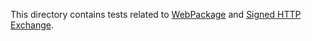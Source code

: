 This directory contains tests related to
[WebPackage](https://github.com/WICG/webpackage) and
[Signed HTTP Exchange](https://wicg.github.io/webpackage/draft-yasskin-httpbis-origin-signed-exchanges-impl.html).
